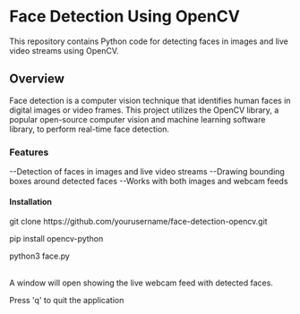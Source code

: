 <h1><b>Face Detection Using OpenCV</b></h1>
This repository contains Python code for detecting faces in images and live video streams using OpenCV.

<h2>Overview</h2>
Face detection is a computer vision technique that identifies human faces in digital images or video frames. This project utilizes the OpenCV library, a popular open-source computer vision and machine learning software library, to perform real-time face detection.

<h3>Features</h3>
--Detection of faces in images and live video streams
--Drawing bounding boxes around detected faces
--Works with both images and webcam feeds

<h4>Installation</h4>
<p>git clone https://github.com/yourusername/face-detection-opencv.git </p>

<p> pip install opencv-python </p>

<p>python3 face.py</p>

 <br>A window will open showing the live webcam feed with detected faces.

Press 'q' to quit the application </br>




